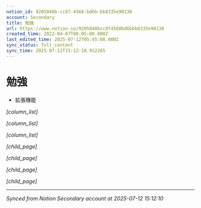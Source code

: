 ```yaml
---
notion_id: 9205048b-cc8f-4560-bd6b-bb8335e90136
account: Secondary
title: 勉強
url: https://www.notion.so/9205048bcc8f4560bd6bbb8335e90136
created_time: 2022-04-07T00:05:00.000Z
last_edited_time: 2025-07-12T05:45:00.000Z
sync_status: full_content
sync_time: 2025-07-12T15:12:10.912265
---
```


# 勉強

- 拡張機能

*[column_list]*

*[column_list]*

*[column_list]*

*[child_page]*

*[child_page]*

*[child_page]*

*[child_page]*


---

*Synced from Notion Secondary account at 2025-07-12 15:12:10*
